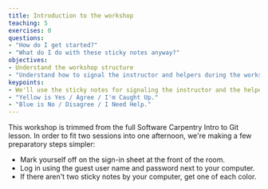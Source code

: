 ```yaml
---
title: Introduction to the workshop
teaching: 5
exercises: 0
questions:
- "How do I get started?"
- "What do I do with these sticky notes anyway?"
objectives:
- Understand the workshop structure
- "Understand how to signal the instructor and helpers during the workshop."
keypoints:
- We'll use the sticky notes for signaling the instructor and the helpers during the class. That way you don't need to have your hand up while waiting for someone to be free to help.
- "Yellow is Yes / Agree / I'm Caught Up."
- "Blue is No / Disagree / I Need Help."
---
```


This workshop is trimmed from the full Software Carpentry Intro to Git lesson. In order to fit two sessions into one afternoon, we're making a few preparatory steps simpler:

* Mark yourself off on the sign-in sheet at the front of the room.
* Log in using the guest user name and password next to your computer.
* If there aren't two sticky notes by your computer, get one of each color.
